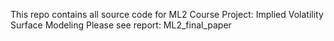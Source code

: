 This repo contains all source code for ML2 Course Project: Implied Volatility Surface Modeling
Please see report: ML2_final_paper
